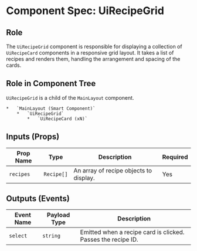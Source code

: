 # Component Spec: UiRecipeGrid

## Role

The `UiRecipeGrid` component is responsible for displaying a collection of `UiRecipeCard` components in a responsive grid layout. It takes a list of recipes and renders them, handling the arrangement and spacing of the cards.

## Role in Component Tree

`UiRecipeGrid` is a child of the `MainLayout` component.

```
*   `MainLayout (Smart Component)`
    *   `UiRecipeGrid`
        *   `UiRecipeCard (xN)`
```

## Inputs (Props)

| Prop Name | Type       | Description                            | Required |
| --------- | ---------- | -------------------------------------- | -------- |
| `recipes` | `Recipe[]` | An array of recipe objects to display. | Yes      |

## Outputs (Events)

| Event Name | Payload Type | Description                                                  |
| ---------- | ------------ | ------------------------------------------------------------ |
| `select`   | `string`     | Emitted when a recipe card is clicked. Passes the recipe ID. |
